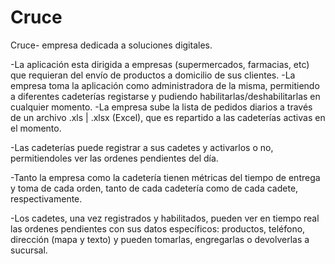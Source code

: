 # Cruce

Cruce- empresa dedicada a soluciones digitales.


-La aplicación esta dirigida a empresas (supermercados, farmacias, etc) que requieran del envío de productos a domicilio de sus clientes.
-La empresa toma la aplicación como administradora de la misma, permitiendo a diferentes cadeterías registarse y pudiendo habilitarlas/deshabilitarlas en cualquier momento.
-La empresa sube la lista de pedidos diarios a través de un archivo .xls | .xlsx (Excel), que es repartido a las cadeterías activas en el momento.

-Las cadeterías puede registrar a sus cadetes y activarlos o no, permitiendoles ver las ordenes pendientes del día.

-Tanto la empresa como la cadetería tienen métricas del tiempo de entrega y toma de cada orden, tanto de cada cadetería como de cada cadete, respectivamente.

-Los cadetes, una vez registrados y habilitados, pueden ver en tiempo real las ordenes pendientes con sus datos específicos: productos, teléfono, dirección (mapa y texto) y pueden tomarlas, engregarlas o devolverlas a sucursal.



